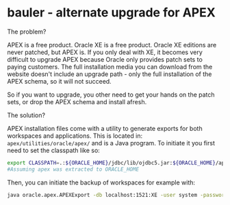 # bauler - alternate upgrade for APEX

The problem?

APEX is a free product. Oracle XE is a free product. Oracle XE editions are never patched, but APEX is. If you only deal with XE, it becomes very difficult to upgrade APEX because Oracle only provides patch sets to paying customers. The full installation media you can download from the website doesn't include an upgrade path - only the full installation of the APEX schema, so it will not succeed.

So if you want to upgrade, you other need to get your hands on the patch sets, or drop the APEX schema and install afresh.

The solution?

APEX installation files come with a utility to generate exports for both workspaces and applications. This is located in: `apex/utilities/oracle/apex/` and is a Java program. To initiate it you first need to set the classpath like so:

```bash
export CLASSPATH=.:${ORACLE_HOME}/jdbc/lib/ojdbc5.jar:${ORACLE_HOME}/apex/utilities/
#Assuming apex was extracted to ORACLE_HOME
```

Then, you can initiate the backup of workspaces for example with:

```bash
java oracle.apex.APEXExport -db localhost:1521:XE -user system -password oracle -expWorkspace
```
